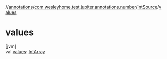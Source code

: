 //[annotations](../../../index.md)/[com.wesleyhome.test.jupiter.annotations.number](../index.md)/[IntSource](index.md)/[values](values.md)

# values

[jvm]\
val [values](values.md): [IntArray](https://kotlinlang.org/api/latest/jvm/stdlib/kotlin/-int-array/index.html)
